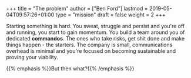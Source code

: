 +++
title = "The problem"
author = ["Ben Ford"]
lastmod = 2019-05-04T09:57:26+01:00
type = "mission"
draft = false
weight = 2
+++

Starting something is hard. You sweat, struggle and persist and you're off and
running, you start to gain momentum. You build a team around you of dedicated
**commandos**. The ones who take risks, get shit done and make things happen - the
starters. The company is small, communications overhead is minimal and you're
focused on becoming sustainable and proving your viability.

{{% emphasis %}}But then what?{{% /emphasis %}}
